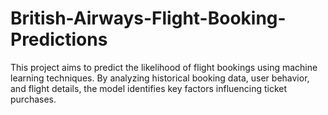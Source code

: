 # British-Airways-Flight-Booking-Predictions
This project aims to predict the likelihood of flight bookings using machine learning techniques. By analyzing historical booking data, user behavior, and flight details, the model identifies key factors influencing ticket purchases.
